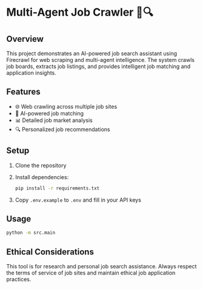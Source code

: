 # Multi-Agent Job Crawler 🤖🔍

## Overview

This project demonstrates an AI-powered job search assistant using Firecrawl for web scraping and multi-agent intelligence. The system crawls job boards, extracts job listings, and provides intelligent job matching and application insights.

## Features

- 🌐 Web crawling across multiple job sites
- 🤖 AI-powered job matching
- 📊 Detailed job market analysis
- 🔍 Personalized job recommendations

## Setup

1. Clone the repository
2. Install dependencies:
   ```bash
   pip install -r requirements.txt
   ```

3. Copy `.env.example` to `.env` and fill in your API keys

## Usage

```bash
python -m src.main
```

## Ethical Considerations

This tool is for research and personal job search assistance. Always respect the terms of service of job sites and maintain ethical job application practices.